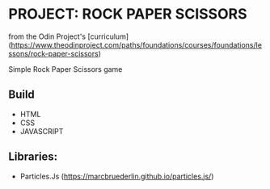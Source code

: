 # PROJECT: ROCK PAPER SCISSORS

from the Odin Project\'s [curriculum]
(https://www.theodinproject.com/paths/foundations/courses/foundations/lessons/rock-paper-scissors)

Simple Rock Paper Scissors game

## Build

- HTML
- CSS
- JAVASCRIPT

## Libraries:

- Particles.Js (https://marcbruederlin.github.io/particles.js/)
